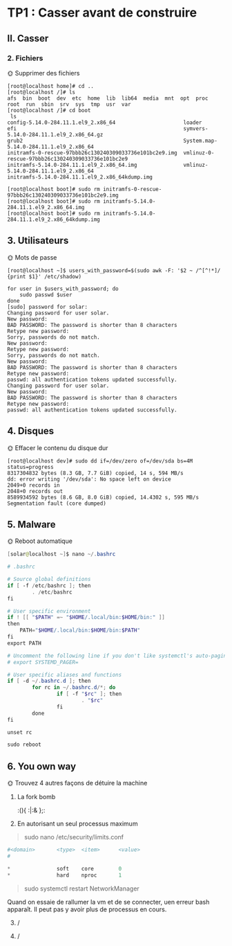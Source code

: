 # TP1 : Casser avant de construire

## II. Casser
### 2. Fichiers


🌞 Supprimer des fichiers

```
[root@localhost home]# cd ..
[root@localhost /]# ls
afs  bin  boot  dev  etc  home  lib  lib64  media  mnt  opt  proc  root  run  sbin  srv  sys  tmp  usr  var
[root@localhost /]# cd boot
 ls
config-5.14.0-284.11.1.el9_2.x86_64                      loader
efi                                                      symvers-5.14.0-284.11.1.el9_2.x86_64.gz
grub2                                                    System.map-5.14.0-284.11.1.el9_2.x86_64
initramfs-0-rescue-97bbb26c130240309033736e101bc2e9.img  vmlinuz-0-rescue-97bbb26c130240309033736e101bc2e9
initramfs-5.14.0-284.11.1.el9_2.x86_64.img               vmlinuz-5.14.0-284.11.1.el9_2.x86_64
initramfs-5.14.0-284.11.1.el9_2.x86_64kdump.img

[root@localhost boot]# sudo rm initramfs-0-rescue-97bbb26c130240309033736e101bc2e9.img
[root@localhost boot]# sudo rm initramfs-5.14.0-284.11.1.el9_2.x86_64.img
[root@localhost boot]# sudo rm initramfs-5.14.0-284.11.1.el9_2.x86_64kdump.img
```

## 3. Utilisateurs

🌞 Mots de passe

```
[root@localhost ~]$ users_with_password=$(sudo awk -F: '$2 ~ /^[^!*]/ {print $1}' /etc/shadow)

for user in $users_with_password; do
    sudo passwd $user
done
[sudo] password for solar:
Changing password for user solar.
New password:
BAD PASSWORD: The password is shorter than 8 characters
Retype new password:
Sorry, passwords do not match.
New password:
Retype new password:
Sorry, passwords do not match.
New password:
BAD PASSWORD: The password is shorter than 8 characters
Retype new password:
passwd: all authentication tokens updated successfully.
Changing password for user solar.
New password:
BAD PASSWORD: The password is shorter than 8 characters
Retype new password:
passwd: all authentication tokens updated successfully.
```

## 4. Disques

🌞 Effacer le contenu du disque dur

```
[root@localhost dev]# sudo dd if=/dev/zero of=/dev/sda bs=4M status=progress
8317304832 bytes (8.3 GB, 7.7 GiB) copied, 14 s, 594 MB/s
dd: error writing '/dev/sda': No space left on device
2049+0 records in
2048+0 records out
8589934592 bytes (8.6 GB, 8.0 GiB) copied, 14.4302 s, 595 MB/s
Segmentation fault (core dumped)
```

## 5. Malware

🌞 Reboot automatique

```powershell
[solar@localhost ~]$ nano ~/.bashrc

# .bashrc

# Source global definitions
if [ -f /etc/bashrc ]; then
        . /etc/bashrc
fi

# User specific environment
if ! [[ "$PATH" =~ "$HOME/.local/bin:$HOME/bin:" ]]
then
    PATH="$HOME/.local/bin:$HOME/bin:$PATH"
fi
export PATH

# Uncomment the following line if you don't like systemctl's auto-paging feature:
# export SYSTEMD_PAGER=

# User specific aliases and functions
if [ -d ~/.bashrc.d ]; then
        for rc in ~/.bashrc.d/*; do
                if [ -f "$rc" ]; then
                        . "$rc"
                fi
        done
fi

unset rc

sudo reboot
```

## 6. You own way

🌞 Trouvez 4 autres façons de détuire la machine

1) La fork bomb

    :(){ :|:& };: 

2) En autorisant un seul processus maximum

> sudo nano /etc/security/limits.conf 

```powershell
#<domain>       <type>  <item>      <value>
#

*               soft    core        0
*               hard    nproc       1

```

> sudo systemctl restart NetworkManager

Quand on essaie de rallumer la vm et de se connecter, uen erreur bash apparaît. Il peut pas y avoir plus de processus en cours.

3) /

4) /
